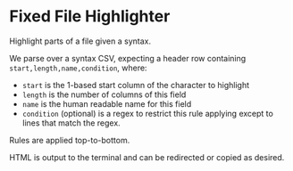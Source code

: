 # Fixed File Highlighter

Highlight parts of a file given a syntax.

We parse over a syntax CSV, expecting a header row containing `start,length,name,condition`, where:

- `start` is the 1-based start column of the character to highlight
- `length` is the number of columns of this field
- `name` is the human readable name for this field
- `condition` (optional) is a regex to restrict this rule applying except to lines that match the regex.

Rules are applied top-to-bottom.

HTML is output to the terminal and can be redirected or copied as desired.
